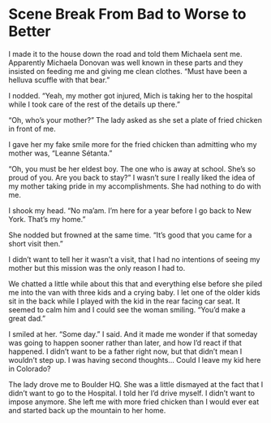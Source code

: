 #  Scene Break From Bad to Worse to Better

I made it to the house down the road and told them Michaela sent me. Apparently
Michaela Donovan was well known in these parts and they insisted on feeding me
and giving me clean clothes. “Must have been a helluva scuffle with that bear.”

I nodded. “Yeah, my mother got injured, Mich is taking her to the hospital while
I took care of the rest of the details up there.”

“Oh, who’s your mother?” The lady asked as she set a plate of fried chicken in
front of me.

I gave her my fake smile more for the fried chicken than admitting who my mother
was, “Leanne Sétanta.”

“Oh, you must be her eldest boy. The one who is away at school. She’s so proud
of you. Are you back to stay?” I wasn’t sure I really liked the idea of my
mother taking pride in my accomplishments. She had nothing to do with me.

I shook my head. “No ma’am. I’m here for a year before I go back to New York.
That’s my home.”

She nodded but frowned at the same time. “It’s good that you came for a short
visit then.”

I didn’t want to tell her it wasn’t a visit, that I had no intentions of seeing
my mother but this mission was the only reason I had to.

We chatted a little while about this that and everything else before she piled
me into the van with three kids and a crying baby. I let one of the older kids
sit in the back while I played with the kid in the rear facing car seat. It
seemed to calm him and I could see the woman smiling. “You’d make a great dad.”

I smiled at her. “Some day.” I said. And it made me wonder if that someday was
going to happen sooner rather than later, and how I’d react if that happened. I
didn’t want to be a father right now, but that didn’t mean I wouldn’t step up. I
was having second thoughts… Could I leave my kid here in Colorado?

The lady drove me to Boulder HQ. She was a little dismayed at the fact that I
didn’t want to go to the Hospital. I told her I’d drive myself. I didn’t want to
impose anymore. She left me with more fried chicken than I would ever eat and
started back up the mountain to her home.


<!--stackedit_data:
eyJoaXN0b3J5IjpbLTE5NzY1MTU0ODRdfQ==
-->